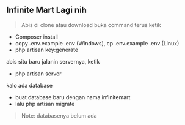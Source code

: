 ## Infinite Mart Lagi nih

> Abis di clone atau download buka command terus ketik
- Composer install
- copy .env.example .env (Windows), cp .env.example .env (Linux)
- php artisan key:generate

abis situ baru jalanin servernya, ketik
- php artisan server

kalo ada database 
- buat database baru dengan nama infinitemart
- lalu php artisan migrate

> Note: databasenya belum ada
